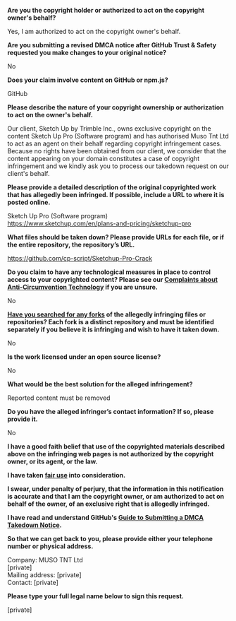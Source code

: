 **Are you the copyright holder or authorized to act on the copyright owner's behalf?**

Yes, I am authorized to act on the copyright owner's behalf.

**Are you submitting a revised DMCA notice after GitHub Trust & Safety requested you make changes to your original notice?**

No

**Does your claim involve content on GitHub or npm.js?**

GitHub

**Please describe the nature of your copyright ownership or authorization to act on the owner's behalf.**

Our client, Sketch Up by Trimble Inc., owns exclusive copyright on the content Sketch Up Pro (Software program) and has authorised Muso Tnt Ltd to act as an agent on their behalf regarding copyright infringement cases.  
Because no rights have been obtained from our client, we consider that the content appearing on your domain constitutes a case of copyright infringement and we kindly ask you to process our takedown request on our client's behalf.

**Please provide a detailed description of the original copyrighted work that has allegedly been infringed. If possible, include a URL to where it is posted online.**

Sketch Up Pro (Software program)  
https://www.sketchup.com/en/plans-and-pricing/sketchup-pro

**What files should be taken down? Please provide URLs for each file, or if the entire repository, the repository’s URL.**

https://github.com/cp-script/Sketchup-Pro-Crack

**Do you claim to have any technological measures in place to control access to your copyrighted content? Please see our <a href="https://docs.github.com/articles/guide-to-submitting-a-dmca-takedown-notice#complaints-about-anti-circumvention-technology">Complaints about Anti-Circumvention Technology</a> if you are unsure.**

No

**<a href="https://docs.github.com/articles/dmca-takedown-policy#b-what-about-forks-or-whats-a-fork">Have you searched for any forks</a> of the allegedly infringing files or repositories? Each fork is a distinct repository and must be identified separately if you believe it is infringing and wish to have it taken down.**

No

**Is the work licensed under an open source license?**

No

**What would be the best solution for the alleged infringement?**

Reported content must be removed

**Do you have the alleged infringer’s contact information? If so, please provide it.**

No

**I have a good faith belief that use of the copyrighted materials described above on the infringing web pages is not authorized by the copyright owner, or its agent, or the law.**

**I have taken <a href="https://www.lumendatabase.org/topics/22">fair use</a> into consideration.**

**I swear, under penalty of perjury, that the information in this notification is accurate and that I am the copyright owner, or am authorized to act on behalf of the owner, of an exclusive right that is allegedly infringed.**

**I have read and understand GitHub's <a href="https://docs.github.com/articles/guide-to-submitting-a-dmca-takedown-notice/">Guide to Submitting a DMCA Takedown Notice</a>.**

**So that we can get back to you, please provide either your telephone number or physical address.**
 
Company: MUSO TNT Ltd  
[private]  
Mailing address: [private]  
Contact: [private]  

**Please type your full legal name below to sign this request.**

[private]
